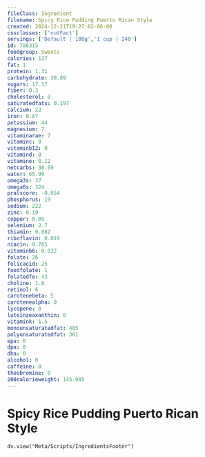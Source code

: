 ```yaml
---
fileClass: Ingredient
filename: Spicy Rice Pudding Puerto Rican Style
created: 2024-12-21T19:27:02-06:00
cssclasses: ['nutFact']
servings: ['Default | 100g','1 cup | 240']
id: 786315
foodgroup: Sweets
calories: 137
fat: 1
protein: 1.31
carbohydrate: 30.89
sugars: 17.17
fiber: 0.3
cholesterol: 0
saturatedfats: 0.197
calcium: 22
iron: 0.87
potassium: 44
magnesium: 7
vitaminarae: 7
vitaminc: 0
vitaminb12: 0
vitamind: 0
vitamine: 0.12
netcarbs: 30.59
water: 65.99
omega3s: 37
omega6s: 324
pralscore: -0.054
phosphorus: 19
sodium: 222
zinc: 0.19
copper: 0.05
selenium: 2.7
thiamin: 0.082
riboflavin: 0.019
niacin: 0.785
vitaminb6: 0.032
folate: 26
folicacid: 25
foodfolate: 1
folatedfe: 43
choline: 1.8
retinol: 6
carotenebeta: 5
carotenealpha: 0
lycopene: 0
luteinzeaxanthin: 0
vitamink: 1.5
monounsaturatedfat: 405
polyunsaturatedfat: 361
epa: 0
dpa: 0
dha: 0
alcohol: 0
caffeine: 0
theobromine: 0
200calorieweight: 145.985
---
```


# Spicy Rice Pudding Puerto Rican Style

```dataviewjs
dv.view("Meta/Scripts/IngredientsFooter")
```